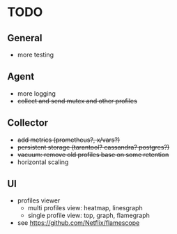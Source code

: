 # TODO

## General

- more testing

## Agent

- more logging
- ~~collect and send mutex and other profiles~~

## Collector

- ~~add metrics (prometheus?, x/vars?)~~
- ~~persistent storage (tarantool? cassandra? postgres?)~~
- ~~vacuum: remove old profiles base on some retention~~
- horizontal scaling

## UI

- profiles viewer
  - multi profiles view: heatmap, linesgraph
  - single profile view: top, graph, flamegraph
- see https://github.com/Netflix/flamescope
